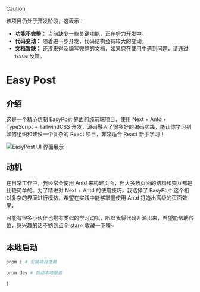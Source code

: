 > [!CAUTION]
> 该项目仍处于开发阶段，这表示：
>
> - **功能不完整：** 当前缺少一些关键功能，正在努力开发中。
> - **代码变动：** 随着进一步开发，代码结构会有较大的变动。
> - **文档暂缺：** 还没来得及编写完整的文档，如果您在使用中遇到问题，请通过 issue 反馈。

# Easy Post

## 介绍

这是一个精心仿制 EasyPost 界面的纯前端项目，使用 Next + Antd + TypeScript + TailwindCSS 开发，源码融入了很多好的编码实践，能让你学习到如何组织和建设一个复杂的 React 项目，非常适合 React 新手学习！

![EasyPost UI 界面展示](https://i.imgur.com/8UmNM9c.png)

## 动机

在日常工作中，我经常会使用 Antd 来构建页面，但大多数页面的结构和交互都是比较简单的。为了精进对 Next + Antd 的使用技巧，我选择了 EasyPost 这个相对复杂的界面进行模仿，希望在实践中能够掌握使用 Antd 打造出高级的页面效果。

可能有很多小伙伴也抱有类似的学习动机，所以我将代码开源出来，希望能帮助各位，感兴趣的话不妨到点个 star⭐ 收藏一下噢~

## 本地启动

```sh
pnpm i # 安装项目依赖

pnpm dev # 启动本地服务
```
1